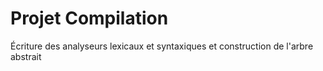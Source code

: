 # Projet Compilation

Écriture des analyseurs lexicaux et syntaxiques et construction de l'arbre abstrait
